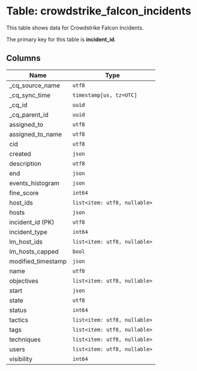 # Table: crowdstrike_falcon_incidents

This table shows data for Crowdstrike Falcon Incidents.

The primary key for this table is **incident_id**.

## Columns

| Name          | Type          |
| ------------- | ------------- |
|_cq_source_name|`utf8`|
|_cq_sync_time|`timestamp[us, tz=UTC]`|
|_cq_id|`uuid`|
|_cq_parent_id|`uuid`|
|assigned_to|`utf8`|
|assigned_to_name|`utf8`|
|cid|`utf8`|
|created|`json`|
|description|`utf8`|
|end|`json`|
|events_histogram|`json`|
|fine_score|`int64`|
|host_ids|`list<item: utf8, nullable>`|
|hosts|`json`|
|incident_id (PK)|`utf8`|
|incident_type|`int64`|
|lm_host_ids|`list<item: utf8, nullable>`|
|lm_hosts_capped|`bool`|
|modified_timestamp|`json`|
|name|`utf8`|
|objectives|`list<item: utf8, nullable>`|
|start|`json`|
|state|`utf8`|
|status|`int64`|
|tactics|`list<item: utf8, nullable>`|
|tags|`list<item: utf8, nullable>`|
|techniques|`list<item: utf8, nullable>`|
|users|`list<item: utf8, nullable>`|
|visibility|`int64`|